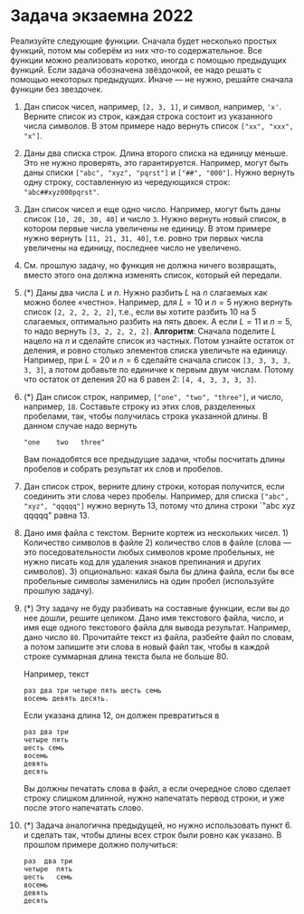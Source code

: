 # Задача экзаемна 2022

Реализуйте следующие функции. Сначала будет несколько простых функций, потом мы соберём из них что-то содержательное. Все функции можно реализовать коротко, иногда с помощью предыдущих функций. Если задача обозначена звёздочкой, ее надо решать с помощью некоторых предыдущих. Иначе — не нужно, решайте сначала функции без звездочек.

1. Дан список чисел, например, `[2, 3, 1]`, и символ, например, `'x'`. Верните список из строк, каждая строка состоит из указанного числа символов. В этом примере надо вернуть список `["xx", "xxx", "x"]`.
2. Даны два списка строк. Длина второго списка на единицу меньше. Это не нужно проверять, это гарантируется. Например, могут быть даны списки `["abc", "xyz", "pqrst"]` и `["##", "000"]`. Нужно вернуть одну строку, составленную из чередующихся строк: `"abc##xyz000pqrst"`.
3. Дан список чисел и еще одно число. Например, могут быть даны список `[10, 20, 30, 40]` и число `3`. Нужно вернуть новый список, в котором первые числа увеличены не единицу. В этом примере нужно вернуть `[11, 21, 31, 40]`, т.е. ровно три первых числа увеличены на единицу, последнее число не увеличено.
4. См. прошлую задачу, но функция не должна ничего возвращать, вместо этого она должна изменять список, который ей передали.
5. (*) Даны два числа $L$ и $n$. Нужно разбить $L$ на $n$ слагаемых как можно более «честно». Например, для $L=10$ и $n=5$ нужно вернуть список `[2, 2, 2, 2, 2]`, т.е., если вы хотите разбить 10 на 5 слагаемых, оптимально разбить на пять двоек. А если $L=11$ и $n=5$, то надо вернуть `[3, 2, 2, 2, 2]`. **Алгоритм**: Сначала поделите $L$ нацело на $n$ и сделайте список из частных. Потом узнайте остаток от деления, и ровно столько элементов списка увеличьте на единицу. Например, при $L=20$ и $n=6$ сделайте сначала список `[3, 3, 3, 3, 3, 3]`, а потом добавьте по единичке к первым двум числам. Потому что остаток от деления 20 на 6 равен 2: `[4, 4, 3, 3, 3, 3]`.
6. (*) Дан список строк, например, `["one", "two", "three"]`, и число, например, `18`. Составьте строку из этих слов, разделенных пробелами, так, чтобы получилась строка указанной длины. В данном случае надо вернуть

    ```
    "one    two   three"
    ```

    Вам понадобятся все предыдущие задачи, чтобы посчитать длины пробелов и собрать результат их слов и пробелов.
7. Дан список строк, верните длину строки, которая получится, если соединить эти слова через пробелы. Например, для списка `["abc", "xyz", "qqqqq"]` нужно вернуть 13, потому что длина строки `"abc xyz qqqqq" равна 13.
8. Дано имя файла с текстом. Верните кортеж из нескольких чисел. 1) Количество символов в файле 2) количество слов в файле (слова — это поседовательности любых символов кроме пробельных, не нужно писать код для удаления знаков препинания и других символов). 3) опционально: какая была бы длина файла, если бы все пробельные символы заменились на один пробел (используйте прошлую задачу).
9. (*) Эту задачу не буду разбивать на составные функции, если вы до нее дошли, решите целиком. Дано имя текстового файла, число, и имя еще одного текстового файла для вывода результат. Например, дано число `80`. Прочитайте текст из файла, разбейте файл по словам, а потом запишите эти слова в новый файл так, чтобы в каждой строке суммарная длина текста была не больше 80.
  
    Например, текст
    ```
   раз два три четыре пять шесть семь
   восемь девять десять.
    ```
    Если указана длина 12, он должен превратиться в
    ```
   раз два три
   четыре пять
   шесть семь
   восемь
   девять
   десять
    ```
   Вы должны печатать слова в файл, а если очередное слово сделает строку слишком длинной, нужно напечатать первод строки, и уже после этого напечатать слово.
10. (*) Задача аналогична предыдущей, но нужно использовать пункт 6. и сделать так, чтобы длины всех строк были ровно как указано. В прошлом примере должно получиться:
    ```
    раз  два три
    четыре  пять
    шесть   семь
    восемь
    девять
    десять
    ```